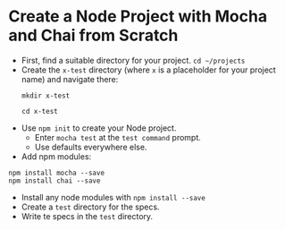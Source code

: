 Create a Node Project with Mocha and Chai from Scratch
======================================================
* First, find a suitable directory for your project.
  `cd ~/projects`
* Create the `x-test` directory (where `x` is a placeholder for your project name) and navigate there:
  ```
  mkdir x-test

  cd x-test
  ```
* Use `npm init` to create your Node project.
  * Enter `mocha test` at the `test command` prompt.
  * Use defaults everywhere else.
* Add npm modules:
```
npm install mocha --save
npm install chai --save
```
* Install any node modules with `npm install --save`
* Create a `test` directory for the specs.
* Write te specs in the `test` directory.